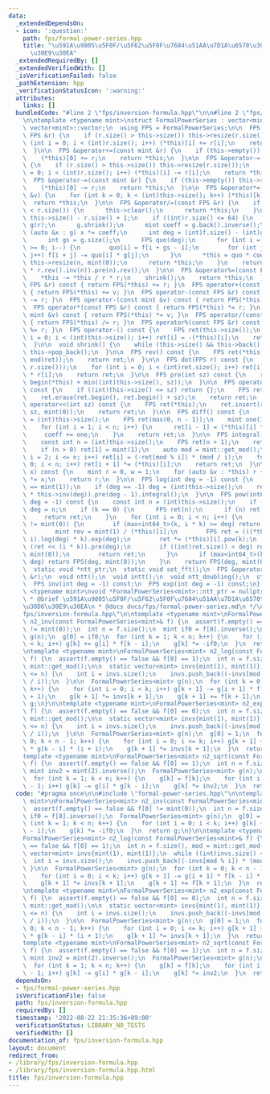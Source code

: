 ```yaml
---
data:
  _extendedDependsOn:
  - icon: ':question:'
    path: fps/formal-power-series.hpp
    title: "\u591A\u9805\u5F0F/\u5F62\u5F0F\u7684\u51AA\u7D1A\u6570\u30E9\u30A4\u30D6\
      \u30E9\u30EA"
  _extendedRequiredBy: []
  _extendedVerifiedWith: []
  _isVerificationFailed: false
  _pathExtension: hpp
  _verificationStatusIcon: ':warning:'
  attributes:
    links: []
  bundledCode: "#line 2 \"fps/inversion-formula.hpp\"\n\n#line 2 \"fps/formal-power-series.hpp\"\
    \n\ntemplate <typename mint>\nstruct FormalPowerSeries : vector<mint> {\n  using\
    \ vector<mint>::vector;\n  using FPS = FormalPowerSeries;\n\n  FPS &operator+=(const\
    \ FPS &r) {\n    if (r.size() > this->size()) this->resize(r.size());\n    for\
    \ (int i = 0; i < (int)r.size(); i++) (*this)[i] += r[i];\n    return *this;\n\
    \  }\n\n  FPS &operator+=(const mint &r) {\n    if (this->empty()) this->resize(1);\n\
    \    (*this)[0] += r;\n    return *this;\n  }\n\n  FPS &operator-=(const FPS &r)\
    \ {\n    if (r.size() > this->size()) this->resize(r.size());\n    for (int i\
    \ = 0; i < (int)r.size(); i++) (*this)[i] -= r[i];\n    return *this;\n  }\n\n\
    \  FPS &operator-=(const mint &r) {\n    if (this->empty()) this->resize(1);\n\
    \    (*this)[0] -= r;\n    return *this;\n  }\n\n  FPS &operator*=(const mint\
    \ &v) {\n    for (int k = 0; k < (int)this->size(); k++) (*this)[k] *= v;\n  \
    \  return *this;\n  }\n\n  FPS &operator/=(const FPS &r) {\n    if (this->size()\
    \ < r.size()) {\n      this->clear();\n      return *this;\n    }\n    int n =\
    \ this->size() - r.size() + 1;\n    if ((int)r.size() <= 64) {\n      FPS f(*this),\
    \ g(r);\n      g.shrink();\n      mint coeff = g.back().inverse();\n      for\
    \ (auto &x : g) x *= coeff;\n      int deg = (int)f.size() - (int)g.size() + 1;\n\
    \      int gs = g.size();\n      FPS quo(deg);\n      for (int i = deg - 1; i\
    \ >= 0; i--) {\n        quo[i] = f[i + gs - 1];\n        for (int j = 0; j < gs;\
    \ j++) f[i + j] -= quo[i] * g[j];\n      }\n      *this = quo * coeff;\n     \
    \ this->resize(n, mint(0));\n      return *this;\n    }\n    return *this = ((*this).rev().pre(n)\
    \ * r.rev().inv(n)).pre(n).rev();\n  }\n\n  FPS &operator%=(const FPS &r) {\n\
    \    *this -= *this / r * r;\n    shrink();\n    return *this;\n  }\n\n  FPS operator+(const\
    \ FPS &r) const { return FPS(*this) += r; }\n  FPS operator+(const mint &v) const\
    \ { return FPS(*this) += v; }\n  FPS operator-(const FPS &r) const { return FPS(*this)\
    \ -= r; }\n  FPS operator-(const mint &v) const { return FPS(*this) -= v; }\n\
    \  FPS operator*(const FPS &r) const { return FPS(*this) *= r; }\n  FPS operator*(const\
    \ mint &v) const { return FPS(*this) *= v; }\n  FPS operator/(const FPS &r) const\
    \ { return FPS(*this) /= r; }\n  FPS operator%(const FPS &r) const { return FPS(*this)\
    \ %= r; }\n  FPS operator-() const {\n    FPS ret(this->size());\n    for (int\
    \ i = 0; i < (int)this->size(); i++) ret[i] = -(*this)[i];\n    return ret;\n\
    \  }\n\n  void shrink() {\n    while (this->size() && this->back() == mint(0))\
    \ this->pop_back();\n  }\n\n  FPS rev() const {\n    FPS ret(*this);\n    reverse(begin(ret),\
    \ end(ret));\n    return ret;\n  }\n\n  FPS dot(FPS r) const {\n    FPS ret(min(this->size(),\
    \ r.size()));\n    for (int i = 0; i < (int)ret.size(); i++) ret[i] = (*this)[i]\
    \ * r[i];\n    return ret;\n  }\n\n  FPS pre(int sz) const {\n    return FPS(begin(*this),\
    \ begin(*this) + min((int)this->size(), sz));\n  }\n\n  FPS operator>>(int sz)\
    \ const {\n    if ((int)this->size() <= sz) return {};\n    FPS ret(*this);\n\
    \    ret.erase(ret.begin(), ret.begin() + sz);\n    return ret;\n  }\n\n  FPS\
    \ operator<<(int sz) const {\n    FPS ret(*this);\n    ret.insert(ret.begin(),\
    \ sz, mint(0));\n    return ret;\n  }\n\n  FPS diff() const {\n    const int n\
    \ = (int)this->size();\n    FPS ret(max(0, n - 1));\n    mint one(1), coeff(1);\n\
    \    for (int i = 1; i < n; i++) {\n      ret[i - 1] = (*this)[i] * coeff;\n \
    \     coeff += one;\n    }\n    return ret;\n  }\n\n  FPS integral() const {\n\
    \    const int n = (int)this->size();\n    FPS ret(n + 1);\n    ret[0] = mint(0);\n\
    \    if (n > 0) ret[1] = mint(1);\n    auto mod = mint::get_mod();\n    for (int\
    \ i = 2; i <= n; i++) ret[i] = (-ret[mod % i]) * (mod / i);\n    for (int i =\
    \ 0; i < n; i++) ret[i + 1] *= (*this)[i];\n    return ret;\n  }\n\n  mint eval(mint\
    \ x) const {\n    mint r = 0, w = 1;\n    for (auto &v : *this) r += w * v, w\
    \ *= x;\n    return r;\n  }\n\n  FPS log(int deg = -1) const {\n    assert((*this)[0]\
    \ == mint(1));\n    if (deg == -1) deg = (int)this->size();\n    return (this->diff()\
    \ * this->inv(deg)).pre(deg - 1).integral();\n  }\n\n  FPS pow(int64_t k, int\
    \ deg = -1) const {\n    const int n = (int)this->size();\n    if (deg == -1)\
    \ deg = n;\n    if (k == 0) {\n      FPS ret(n);\n      if (n) ret[0] = 1;\n \
    \     return ret;\n    }\n    for (int i = 0; i < n; i++) {\n      if ((*this)[i]\
    \ != mint(0)) {\n        if (max<int64_t>(k, i * k) >= deg) return FPS(deg, mint(0));\n\
    \        mint rev = mint(1) / (*this)[i];\n        FPS ret = (((*this * rev) >>\
    \ i).log(deg) * k).exp(deg);\n        ret *= (*this)[i].pow(k);\n        ret =\
    \ (ret << (i * k)).pre(deg);\n        if ((int)ret.size() < deg) ret.resize(deg,\
    \ mint(0));\n        return ret;\n      }\n      if (max<int64_t>(k, i * k) >=\
    \ deg) return FPS(deg, mint(0));\n    }\n    return FPS(deg, mint(0));\n  }\n\n\
    \  static void *ntt_ptr;\n  static void set_fft();\n  FPS &operator*=(const FPS\
    \ &r);\n  void ntt();\n  void intt();\n  void ntt_doubling();\n  static int ntt_pr();\n\
    \  FPS inv(int deg = -1) const;\n  FPS exp(int deg = -1) const;\n};\ntemplate\
    \ <typename mint>\nvoid *FormalPowerSeries<mint>::ntt_ptr = nullptr;\n\n/**\n\
    \ * @brief \u591A\u9805\u5F0F/\u5F62\u5F0F\u7684\u51AA\u7D1A\u6570\u30E9\u30A4\
    \u30D6\u30E9\u30EA\n * @docs docs/fps/formal-power-series.md\n */\n#line 4 \"\
    fps/inversion-formula.hpp\"\n\ntemplate <typename mint>\nFormalPowerSeries<mint>\
    \ n2_inv(const FormalPowerSeries<mint>& f) {\n  assert(f.empty() == false && f[0]\
    \ != mint(0));\n  int n = f.size();\n  mint if0 = f[0].inverse();\n  FormalPowerSeries<mint>\
    \ g(n);\n  g[0] = if0;\n  for (int k = 1; k < n; k++) {\n    for (int i = 0; i\
    \ < k; i++) g[k] += g[i] * f[k - i];\n    g[k] *= -if0;\n  }\n  return g;\n}\n\
    \ntemplate <typename mint>\nFormalPowerSeries<mint> n2_log(const FormalPowerSeries<mint>&\
    \ f) {\n  assert(f.empty() == false && f[0] == 1);\n  int n = f.size(), mod =\
    \ mint::get_mod();\n\n  static vector<mint> invs{mint(1), mint(1)};\n  while ((int)invs.size()\
    \ <= n) {\n    int i = invs.size();\n    invs.push_back((-invs[mod % i]) * (mod\
    \ / i));\n  }\n\n  FormalPowerSeries<mint> g(n);\n  for (int k = 0; k < n - 1;\
    \ k++) {\n    for (int i = 0; i < k; i++) g[k + 1] -= g[i + 1] * f[k - i] * (i\
    \ + 1);\n    g[k + 1] *= invs[k + 1];\n    g[k + 1] += f[k + 1];\n  }\n  return\
    \ g;\n}\n\ntemplate <typename mint>\nFormalPowerSeries<mint> n2_exp(const FormalPowerSeries<mint>&\
    \ f) {\n  assert(f.empty() == false && f[0] == 0);\n  int n = f.size(), mod =\
    \ mint::get_mod();\n\n  static vector<mint> invs{mint(1), mint(1)};\n  while ((int)invs.size()\
    \ <= n) {\n    int i = invs.size();\n    invs.push_back((-invs[mod % i]) * (mod\
    \ / i));\n  }\n\n  FormalPowerSeries<mint> g(n);\n  g[0] = 1;\n  for (int k =\
    \ 0; k < n - 1; k++) {\n    for (int i = 0; i <= k; i++) g[k + 1] += f[i + 1]\
    \ * g[k - i] * (i + 1);\n    g[k + 1] *= invs[k + 1];\n  }\n  return g;\n}\n\n\
    template <typename mint>\nFormalPowerSeries<mint> n2_sqrt(const FormalPowerSeries<mint>&\
    \ f) {\n  assert(f.empty() == false && f[0] == 1);\n  int n = f.size();\n  static\
    \ mint inv2 = mint(2).inverse();\n  FormalPowerSeries<mint> g(n);\n  g[0] = 1;\n\
    \  for (int k = 1; k < n; k++) {\n    g[k] = f[k];\n    for (int i = 1; i <= k\
    \ - 1; i++) g[k] -= g[i] * g[k - i];\n    g[k] *= inv2;\n  }\n  return g;\n}\n"
  code: "#pragma once\n\n#include \"formal-power-series.hpp\"\n\ntemplate <typename\
    \ mint>\nFormalPowerSeries<mint> n2_inv(const FormalPowerSeries<mint>& f) {\n\
    \  assert(f.empty() == false && f[0] != mint(0));\n  int n = f.size();\n  mint\
    \ if0 = f[0].inverse();\n  FormalPowerSeries<mint> g(n);\n  g[0] = if0;\n  for\
    \ (int k = 1; k < n; k++) {\n    for (int i = 0; i < k; i++) g[k] += g[i] * f[k\
    \ - i];\n    g[k] *= -if0;\n  }\n  return g;\n}\n\ntemplate <typename mint>\n\
    FormalPowerSeries<mint> n2_log(const FormalPowerSeries<mint>& f) {\n  assert(f.empty()\
    \ == false && f[0] == 1);\n  int n = f.size(), mod = mint::get_mod();\n\n  static\
    \ vector<mint> invs{mint(1), mint(1)};\n  while ((int)invs.size() <= n) {\n  \
    \  int i = invs.size();\n    invs.push_back((-invs[mod % i]) * (mod / i));\n \
    \ }\n\n  FormalPowerSeries<mint> g(n);\n  for (int k = 0; k < n - 1; k++) {\n\
    \    for (int i = 0; i < k; i++) g[k + 1] -= g[i + 1] * f[k - i] * (i + 1);\n\
    \    g[k + 1] *= invs[k + 1];\n    g[k + 1] += f[k + 1];\n  }\n  return g;\n}\n\
    \ntemplate <typename mint>\nFormalPowerSeries<mint> n2_exp(const FormalPowerSeries<mint>&\
    \ f) {\n  assert(f.empty() == false && f[0] == 0);\n  int n = f.size(), mod =\
    \ mint::get_mod();\n\n  static vector<mint> invs{mint(1), mint(1)};\n  while ((int)invs.size()\
    \ <= n) {\n    int i = invs.size();\n    invs.push_back((-invs[mod % i]) * (mod\
    \ / i));\n  }\n\n  FormalPowerSeries<mint> g(n);\n  g[0] = 1;\n  for (int k =\
    \ 0; k < n - 1; k++) {\n    for (int i = 0; i <= k; i++) g[k + 1] += f[i + 1]\
    \ * g[k - i] * (i + 1);\n    g[k + 1] *= invs[k + 1];\n  }\n  return g;\n}\n\n\
    template <typename mint>\nFormalPowerSeries<mint> n2_sqrt(const FormalPowerSeries<mint>&\
    \ f) {\n  assert(f.empty() == false && f[0] == 1);\n  int n = f.size();\n  static\
    \ mint inv2 = mint(2).inverse();\n  FormalPowerSeries<mint> g(n);\n  g[0] = 1;\n\
    \  for (int k = 1; k < n; k++) {\n    g[k] = f[k];\n    for (int i = 1; i <= k\
    \ - 1; i++) g[k] -= g[i] * g[k - i];\n    g[k] *= inv2;\n  }\n  return g;\n}\n"
  dependsOn:
  - fps/formal-power-series.hpp
  isVerificationFile: false
  path: fps/inversion-formula.hpp
  requiredBy: []
  timestamp: '2022-08-22 21:35:36+09:00'
  verificationStatus: LIBRARY_NO_TESTS
  verifiedWith: []
documentation_of: fps/inversion-formula.hpp
layout: document
redirect_from:
- /library/fps/inversion-formula.hpp
- /library/fps/inversion-formula.hpp.html
title: fps/inversion-formula.hpp
---
```

